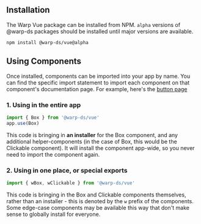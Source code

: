 ## Installation

The Warp Vue package can be installed from NPM.
`alpha` versions of @warp-ds packages should be installed until major versions are available.

```shell
npm install @warp-ds/vue@alpha
```

## Using Components

Once installed, components can be imported into your app by name.
You can find the specific import statement to import each component on that
component's documentation page. For example, here's the [button page](/components/buttons/)

### 1. Using in the entire app

```js
import { Box } from '@warp-ds/vue'
app.use(Box)
```

This code is bringing in **an installer** for the Box component, and any additional helper-components (in the case of Box, this would be the Clickable component). It will install the component app-wide, so you never need to import the component again.

### 2. Using in one place, or special exports

```js
import { wBox, wClickable } from '@warp-ds/vue'
```
This code is bringing in the Box and Clickable components themselves, rather than an installer - this is denoted by the `w` prefix of the components. Some edge-case components may be available this way that don't make sense to globally install for everyone.
